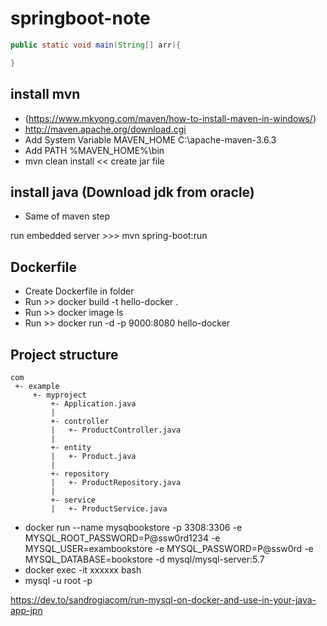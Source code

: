 # springboot-note
```java
public static void main(String[] arr){

}
```


## install mvn 
- (https://www.mkyong.com/maven/how-to-install-maven-in-windows/)
- http://maven.apache.org/download.cgi
- Add System Variable MAVEN_HOME  C:\apache-maven-3.6.3
- Add PATH %MAVEN_HOME%\bin
- mvn clean install  << create jar file

## install java (Download jdk from oracle)
- Same of maven step

run embedded server >>> mvn spring-boot:run

## Dockerfile
- Create Dockerfile in folder
- Run >> docker build -t hello-docker .
- Run >> docker image ls
- Run >> docker run -d -p 9000:8080 hello-docker




## Project structure
```
com
 +- example
     +- myproject
         +- Application.java
         |
         +- controller
         |   +- ProductController.java      
         |
         +- entity
         |   +- Product.java   
         |
         +- repository
         |   +- ProductRepository.java
         |
         +- service
         |   +- ProductService.java
```

- docker run --name mysqbookstore -p 3308:3306 -e MYSQL_ROOT_PASSWORD=P@ssw0rd1234 -e MYSQL_USER=exambookstore -e MYSQL_PASSWORD=P@ssw0rd -e MYSQL_DATABASE=bookstore -d mysql/mysql-server:5.7
- docker exec -it xxxxxx bash
- mysql -u root -p


https://dev.to/sandrogiacom/run-mysql-on-docker-and-use-in-your-java-app-jpn
